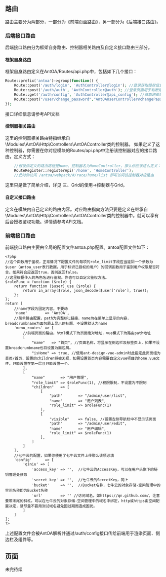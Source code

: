 ## 路由
路由主要分为两部分，一部分为《前端页面路由》，另一部分为《后端接口路由》。

### 后端接口路由
后端接口路由分为框架自身路由、控制器相关路由及自定义接口路由三部分。

#### 框架自身路由
框架自身路由定义在AntOA/Routes/api.php中，包括如下几个接口：

```php
Route::prefix('antoa')->group(function() {
    Route::post('/auth/login', 'AuthController@login'); //登录获取授权信息接口
    Route::post('/auth/auth', 'AuthController@auth'); //登录页面用于判断是否已经授权登录的接口
    Route::get('/auth/config', 'AuthController@api_config'); //获取路由配置、七牛云配置等信息的接口
    Route::post("/user/change_password","AntOAUserController@changePassword"); //修改当前登录用户的密码的接口
});
```

接口详细信息请参考API文档

#### 控制器相关路由
这里的控制器相关路由特指继承自\Modules\AntOA\Http\Controllers\AntOAController类的控制器。
如果定义了这种控制器，你需要在你对应模块的Routes/api.php中注册该控制器对应的接口路由，定义方式：
```php
	//假设你定义的路由路径是home，控制器名为HomeController，那么你应该这么定义：
	RouteRegister::registerApi('/home', 'HomeController');
	//此时你访问 /antoa/webpack/#/race/home/list 即可访问该控制器对应路由
```

这里只是做了简单介绍，详见 三、Grid的使用->控制器与Grid。

#### 自定义接口路由
定义在模块内自己定义的路由内容。对应路由指向方法只要是定义在继承自\Modules\AntOA\Http\Controllers\AntOAController类的控制器中，就可以享有后台授权鉴权功能。详情请参考API文档。

### 前端接口路由
前端接口路由主要由全局的配置文件antoa.php配置。antoa配置文件如下：
```
<?php
//这个函数用于鉴权，正常情况下配置文件的每项的role_limit字段应当返回一个参数为$user（antoa_user表行数据，用于标识已授权的用户）的回调函数用于鉴别用户权限是否符合，如果符合应返回true，否则返回false。
//这里根据传入的角色名进行鉴权。你也可以自定义鉴权方法。
$roleFunc = function ($role) {
    return function ($user) use ($role) {
        return in_array($role, json_decode($user['role'], true));
    };
};
return [
	//name字段为固定内容，不要动
    'name'        => 'AntOA',
    //菜单路由配置，path为完整URL链接，name为在菜单上显示的内容，breadcrumbname为面包屑上显示的标题，不设置默认为name
    'menu_routes' => [
        //前端页面的路由，html模式下为页面绝对地址，vue模式下为路由path地址
        [
            "name"   => "首页", //页面名称，将显示在侧边栏及标签页上，如果不设置breadcrumbname也将设置为面包屑。
            "isHome" => true, //使用ant-design-vue-admin时此指定此页面组为首页/首页，设置的children将被无视，如需设置首页内容需要自定义vue项目的home.vue文件，只能设置在第一层且只能设置一个。
        ],
        [
            "name"       => "用户管理",
            "role_limit" => $roleFunc(1), //权限限制，不设置为不限制
            "children"   => [
                [
                    "path"       => "/admin/user/list",
                    "name"       => "用户列表",
                    "role_limit" => $roleFunc(1)
                ],
                [
                    "visible"    => false, //设置左侧导航栏中不显示该页面
                    "path"       => "/admin/user/edit",
                    "name"       => "用户编辑",
                    "role_limit" => $roleFunc(1)
                ],
            ]
        ]
    ],
    //七牛云的配置，如果你使用了七牛云文件上传那么该项必填
    'config'      => [
        'qiniu' => [
            'access_key' => '',  //七牛云的AccessKey，可以在用户头像下的秘钥管理处获取
            'secret_key' => '',  //七牛云的SecretKey，同上
            'bucket'     => '',  //Bucket名称，七牛云的对象存储-空间管理中的空间名称即为Bucket名称
            'url'        => '' //访问域名，如https://qn.github.com/，注意要带末尾的斜杠。可以在七牛云的对象存储-空间管理中的域名中绑定，http或https由空间配置决定，请尽量不要用测试域名避免因过期而造成困扰。
        ]
    ]
];
?>
```

上述配置文件会被AntOA解析并通过/auth/config接口传给前端用于渲染页面、侧边栏及组件等。

## 页面

未完待续